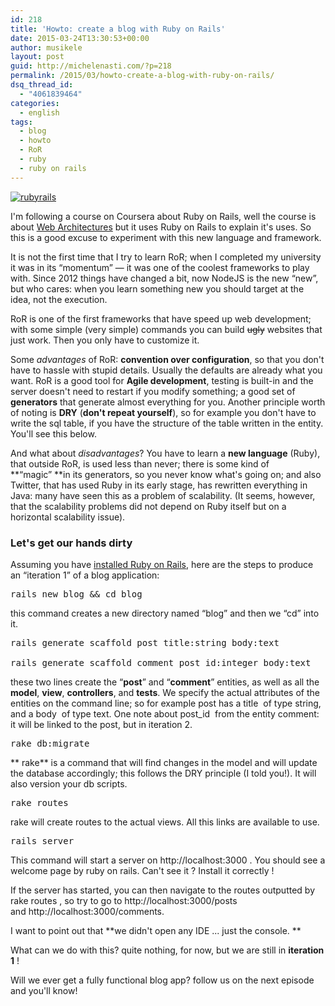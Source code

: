 ```yaml
---
id: 218
title: 'Howto: create a blog with Ruby on Rails'
date: 2015-03-24T13:30:53+00:00
author: musikele
layout: post
guid: http://michelenasti.com/?p=218
permalink: /2015/03/howto-create-a-blog-with-ruby-on-rails/
dsq_thread_id:
  - "4061839464"
categories:
  - english
tags:
  - blog
  - howto
  - RoR
  - ruby
  - ruby on rails
---
```

[<img class="aligncenter wp-image-224 size-full" src="https://i1.wp.com/michelenasti.com/wp-content/uploads/2015/03/rubyrails.png?fit=640%2C320" alt="rubyrails" srcset="https://i1.wp.com/michelenasti.com/wp-content/uploads/2015/03/rubyrails.png?w=640 640w, https://i1.wp.com/michelenasti.com/wp-content/uploads/2015/03/rubyrails.png?resize=300%2C150 300w" sizes="(max-width: 640px) 100vw, 640px" data-recalc-dims="1" />](https://i1.wp.com/michelenasti.com/wp-content/uploads/2015/03/rubyrails.png)

I'm following a course on Coursera about Ruby on Rails, well the course is about [Web Architectures](https://www.coursera.org/course/webapplications "Web Application Architectures") but it uses Ruby on Rails to explain it's uses. So this is a good excuse to experiment with this new language and framework.

It is not the first time that I try to learn RoR; when I completed my university it was in its &#8220;momentum&#8221; &#8212; it was one of the coolest frameworks to play with. Since 2012 things have changed a bit, now NodeJS is the new &#8220;new&#8221;, but who cares: when you learn something new you should target at the idea, not the execution.

RoR is one of the first frameworks that have speed up web development; with some simple (very simple) commands you can build <del>ugly</del> websites that just work. Then you only have to customize it.

Some _advantages_ of RoR: **convention over configuration**, so that you don't have to hassle with stupid details. Usually the defaults are already what you want. RoR is a good tool for **Agile development**, testing is built-in and the server doesn't need to restart if you modify something; a good set of **generators** that generate almost everything for you. Another principle worth of noting is **DRY** (**don't repeat yourself**), so for example you don't have to write the sql table, if you have the structure of the table written in the entity. You'll see this below.

And what about _disadvantages_? You have to learn a **new language** (Ruby), that outside RoR, is used less than never; there is some kind of **&#8220;magic&#8221; **in its generators, so you never know what's going on; and also Twitter, that has used Ruby in its early stage, has rewritten everything in Java: many have seen this as a problem of scalability. (It seems, however, that the scalability problems did not depend on Ruby itself but on a horizontal scalability issue).

### Let's get our hands dirty

Assuming you have [installed Ruby on Rails](http://railsinstaller.org/en "Rails Installer"), here are the steps to produce an &#8220;iteration 1&#8221; of a blog application:

<pre class="lang:default decode:true">rails new blog && cd blog</pre>

this command creates a new directory named &#8220;blog&#8221; and then we &#8220;cd&#8221; into it.

<pre class="lang:default decode:true">rails generate scaffold post title:string body:text

rails generate scaffold comment post_id:integer body:text</pre>

these two lines create the &#8220;**post**&#8221; and &#8220;**comment**&#8221; entities, as well as all the **model**, **view**, **controllers**, and **tests**. We specify the actual attributes of the entities on the command line; so for example post has a <span class="lang:default decode:true  crayon-inline ">title </span> of type string, and a <span class="lang:default decode:true  crayon-inline ">body </span> of type text. One note about <span class="lang:default decode:true  crayon-inline ">post_id</span>  from the entity comment: it will be linked to the post, but in iteration 2.

<pre class="lang:default decode:true">rake db:migrate</pre>

** rake** is a command that will find changes in the model and will update the database accordingly; this follows the DRY principle (I told you!). It will also version your db scripts.

<pre class="lang:default decode:true">rake routes</pre>

rake will create routes to the actual views. All this links are available to use.

<pre class="lang:default decode:true">rails server</pre>

This command will start a server on http://localhost:3000 . You should see a welcome page by ruby on rails. Can't see it ? Install it correctly !

If the server has started, you can then navigate to the routes outputted by <span class="lang:default decode:true  crayon-inline ">rake routes</span> , so try to go to http://localhost:3000/posts and http://localhost:3000/comments.

I want to point out that **we didn't open any IDE ... just the console. **

What can we do with this? quite nothing, for now, but we are still in **iteration 1** !

Will we ever get a fully functional blog app? follow us on the next episode and you'll know!